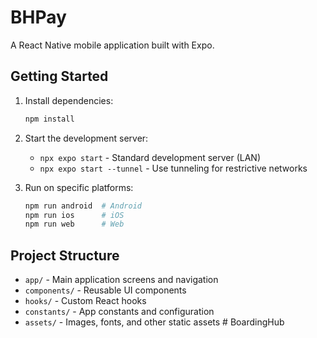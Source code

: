 # BHPay

A React Native mobile application built with Expo.

## Getting Started

1. Install dependencies:

   ```bash
   npm install
   ```

2. Start the development server:

   - `npx expo start` - Standard development server (LAN)
   - `npx expo start --tunnel` - Use tunneling for restrictive networks

3. Run on specific platforms:
   ```bash
   npm run android  # Android
   npm run ios      # iOS
   npm run web      # Web
   ```

## Project Structure

- `app/` - Main application screens and navigation
- `components/` - Reusable UI components
- `hooks/` - Custom React hooks
- `constants/` - App constants and configuration
- `assets/` - Images, fonts, and other static assets
#   B o a r d i n g H u b  
 